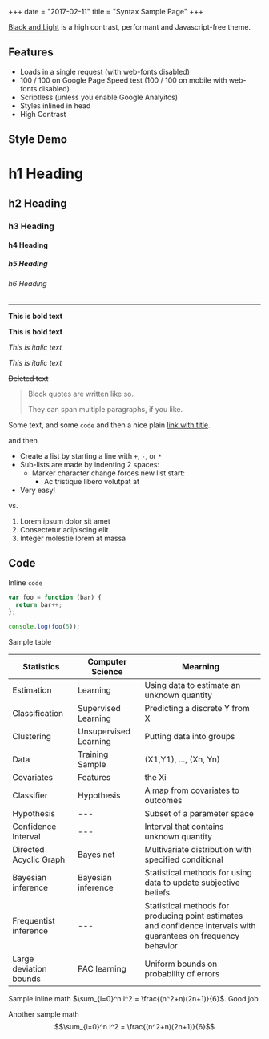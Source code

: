 +++
date = "2017-02-11"
title = "Syntax Sample Page"
+++

[Black and Light](https://github.com/davidhampgonsalves/hugo-black-and-light-theme) is a high contrast, performant and Javascript-free theme.

## Features
* Loads in a single request (with web-fonts disabled)
* 100 / 100 on Google Page Speed test (100 / 100 on mobile with web-fonts disabled)
* Scriptless (unless you enable Google Analyitcs)
* Styles inlined in head
* High Contrast

## Style Demo
# h1 Heading
## h2 Heading
### h3 Heading
#### h4 Heading
##### h5 Heading
###### h6 Heading


---

**This is bold text**

__This is bold text__

*This is italic text*

_This is italic text_

~~Deleted text~~

> Block quotes are
> written like so.
>
> They can span multiple paragraphs,
> if you like.

Some text, and some `code` and then a nice plain [link with title](https://github.com/davidhampgonsalves/davidhampgonsalves.com-hugo "title text!").

and then

+ Create a list by starting a line with `+`, `-`, or `*`
+ Sub-lists are made by indenting 2 spaces:
  - Marker character change forces new list start:
    * Ac tristique libero volutpat at
+ Very easy!

vs.

1. Lorem ipsum dolor sit amet
2. Consectetur adipiscing elit
3. Integer molestie lorem at massa

## Code

Inline `code`

``` js
var foo = function (bar) {
  return bar++;
};

console.log(foo(5));
```

Sample table

|       Statistics       |    Computer Science   |                                                     Mearning                                                     |
|----------------------|---------------------|----------------------------------------------------------------------------------------------------------------|
| Estimation             | Learning              | Using data to estimate an unknown quantity                                                                       |
| Classification         | Supervised Learning   | Predicting a discrete Y from X                                                                                   |
| Clustering             | Unsupervised Learning | Putting data into groups                                                                                         |
| Data                   | Training Sample       | (X1,Y1), ..., (Xn, Yn)                                                                                           |
| Covariates             | Features              | the Xi                                                                                                           |
| Classifier             | Hypothesis            | A map from covariates to outcomes                                                                                |
| Hypothesis             | ---                   | Subset of a parameter space                                                                                       |
| Confidence Interval    | ---                   | Interval that contains unknown quantity                                                                          |
| Directed Acyclic Graph | Bayes net             | Multivariate distribution with specified conditional                                                             |
| Bayesian inference     | Bayesian inference    | Statistical methods for using data to update subjective beliefs                                                  |
| Frequentist inference  | ---                   | Statistical methods for producing point estimates and confidence intervals with guarantees on frequency behavior |
| Large deviation bounds | PAC learning          | Uniform bounds on probability of errors                                                                          |

Sample inline math $\sum_{i=0}^n i^2 = \frac{(n^2+n)(2n+1)}{6}$. Good job

Another sample math
$$\sum_{i=0}^n i^2 = \frac{(n^2+n)(2n+1)}{6}$$
